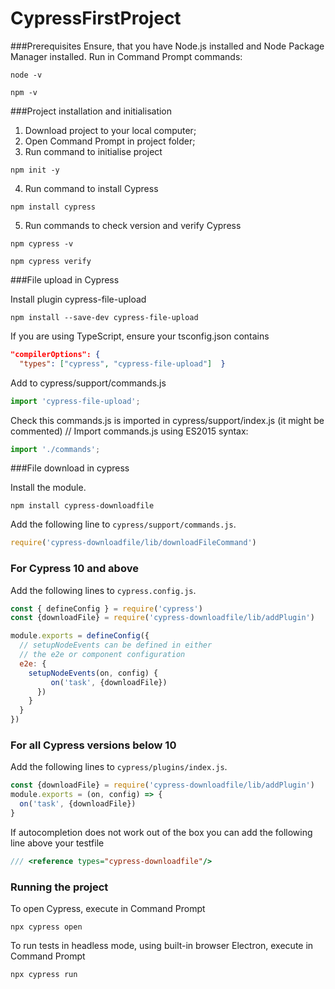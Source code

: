 # CypressFirstProject
###Prerequisites
Ensure, that you have Node.js installed and Node Package Manager installed. Run in Command Prompt commands:
```shell
node -v
```
```shell
npm -v
```
###Project installation and initialisation
1. Download project to your local computer;
2. Open Command Prompt in project folder;
3. Run command to initialise project
```shell
npm init -y
```
4. Run command to install Cypress
```shell
npm install cypress
```

5. Run commands to check version and verify Cypress
```shell
npm cypress -v
```
```shell
npm cypress verify
```

###File upload in Cypress

Install plugin cypress-file-upload
```shell
npm install --save-dev cypress-file-upload
```

If you are using TypeScript, ensure your tsconfig.json contains
```json
"compilerOptions": {
  "types": ["cypress", "cypress-file-upload"]  }
  ```

Add to cypress/support/commands.js
```javascript
import 'cypress-file-upload';
```

Check this commands.js is imported in cypress/support/index.js 
(it might be commented)
// Import commands.js using ES2015 syntax:
```javascript
import './commands';
```

###File download in cypress

Install the module.

```shell
npm install cypress-downloadfile
```

Add the following line to `cypress/support/commands.js`.

```javascript
require('cypress-downloadfile/lib/downloadFileCommand')
```

### For Cypress 10 and above 
Add the following lines to `cypress.config.js`.
```javascript
const { defineConfig } = require('cypress')
const {downloadFile} = require('cypress-downloadfile/lib/addPlugin')

module.exports = defineConfig({
  // setupNodeEvents can be defined in either
  // the e2e or component configuration
  e2e: {
    setupNodeEvents(on, config) {
         on('task', {downloadFile})
      })
    }
  }
})
```

### For all Cypress versions below 10
Add the following lines to `cypress/plugins/index.js`.

```javascript
const {downloadFile} = require('cypress-downloadfile/lib/addPlugin')
module.exports = (on, config) => {
  on('task', {downloadFile})
}
```

If autocompletion does not work out of the box you can add the following line above your testfile

```javascript
/// <reference types="cypress-downloadfile"/>
```

### Running the project
To open Cypress, execute in Command Prompt
```shell
npx cypress open
```

To run tests in headless mode, using built-in browser Electron, execute in Command Prompt
```shell
npx cypress run
```